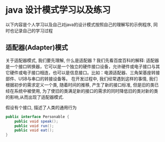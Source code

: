 # java 设计模式学习以及练习

 以下内容是个人学习以及自己对java的设计模式按照自己的理解写的示例程序, 同时也记录自己的学习过程
 
## 适配器(Adapter)模式

 关于适配器模式, 我们要先理解, 什么是适配器 ? 我们先看百度百科的解释: 
 适配器是一个接口转换器，它可以是一个独立的硬件接口设备，允许硬件或电子接口与其它硬件或电子接口相连，也可以是信息接口。比如：电源适配器、三角架基座转接部件、USB与串口的转接设备等。
 在开发过程中, 我们经常遇到这样的事情, 我们根据初步的需求定义一个类, 随着时间的推移, 产生了新的接口标准, 但是旧的类已经在系统中被使用, 为了使旧的类满足新的接口的需求的同时降低旧的类对新的类的影响,从而出现了适配器模式.
 
 假设有个接口, 描述了人类的通用行为
 ```java
 public interface Personable {
     public void speak();
     public void run();
     public void eat();
 }
 
 ```